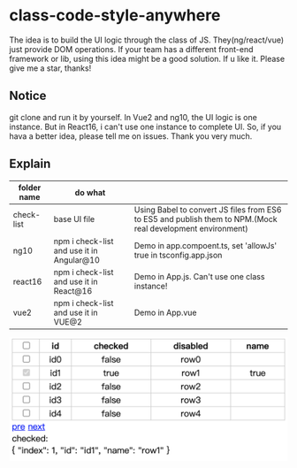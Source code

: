 # class-code-style-anywhere

The idea is to build the UI logic through the class of JS. They(ng/react/vue) just provide DOM operations. If your team has a different front-end framework or lib, using this idea might be a good solution. If u like it. Please give me a star, thanks!

## Notice

git clone and run it by yourself. In Vue2 and ng10, the UI logic is one instance. But in React16, i can't use one instance to complete UI. So, if you hava a better idea, please tell me on issues. Thank you very much.

## Explain

|folder name|do what||
|-------|--|--|
|check-list|base UI file|Using Babel to convert JS files from ES6 to ES5 and publish them to NPM.(Mock real development environment) |
|ng10|npm i check-list and use it in Angular@10|Demo in app.compoent.ts, set 'allowJs' true in tsconfig.app.json|
|react16|npm i check-list and use it in React@16|Demo in App.js. Can't use one class instance!|
|vue2|npm i check-list and use it in VUE@2|Demo in App.vue|

![avatar](./demo.png)
